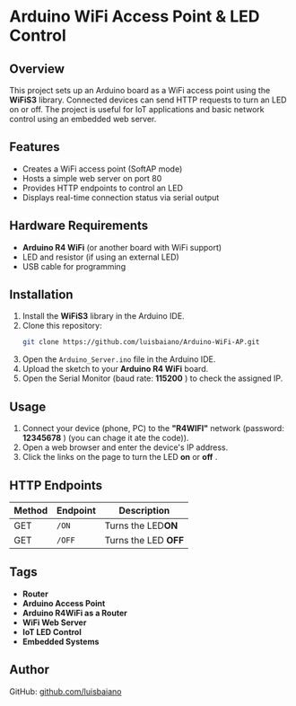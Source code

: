 # Arduino WiFi Access Point & LED Control

## Overview

This project sets up an Arduino board as a WiFi access point using the **WiFiS3** library. Connected devices can send HTTP requests to turn an LED on or off. The project is useful for IoT applications and basic network control using an embedded web server.

## Features

* Creates a WiFi access point (SoftAP mode)
* Hosts a simple web server on port 80
* Provides HTTP endpoints to control an LED
* Displays real-time connection status via serial output

## Hardware Requirements

* **Arduino R4 WiFi** (or another board with WiFi support)
* LED and resistor (if using an external LED)
* USB cable for programming

## Installation

1. Install the **WiFiS3** library in the Arduino IDE.
2. Clone this repository:
   ```sh
   git clone https://github.com/luisbaiano/Arduino-WiFi-AP.git
   ```
3. Open the `Arduino_Server.ino` file in the Arduino IDE.
4. Upload the sketch to your **Arduino R4 WiFi** board.
5. Open the Serial Monitor (baud rate:  **115200** ) to check the assigned IP.

## Usage

1. Connect your device (phone, PC) to the **"R4WIFI"** network (password:  **12345678** ) (you can chage it ate the code)).
2. Open a web browser and enter the device's IP address.
3. Click the links on the page to turn the LED **on** or  **off** .

## HTTP Endpoints

| Method | Endpoint | Description                  |
| ------ | -------- | ---------------------------- |
| GET    | `/ON`  | Turns the LED**ON**    |
| GET    | `/OFF` | Turns the LED **OFF** |

## Tags

* **Router**
* **Arduino Access Point**
* **Arduino R4WiFi as a Router**
* **WiFi Web Server**
* **IoT LED Control**
* **Embedded Systems**

## Author

GitHub: [github.com/luisbaiano](https://github.com/luisbaiano)
